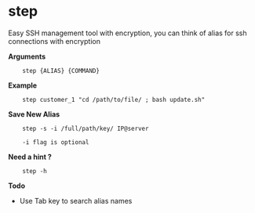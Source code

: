 # step
Easy SSH management tool with encryption, you can think of alias for ssh connections with encryption

**Arguments**

````shell
    step {ALIAS} {COMMAND}
````

**Example**

````shell
    step customer_1 "cd /path/to/file/ ; bash update.sh"
````

**Save New Alias**

````shell
    step -s -i /full/path/key/ IP@server
````
````shell
    -i flag is optional
````

**Need a hint ?**
````shell
    step -h
````

**Todo**
* Use Tab key to search alias names